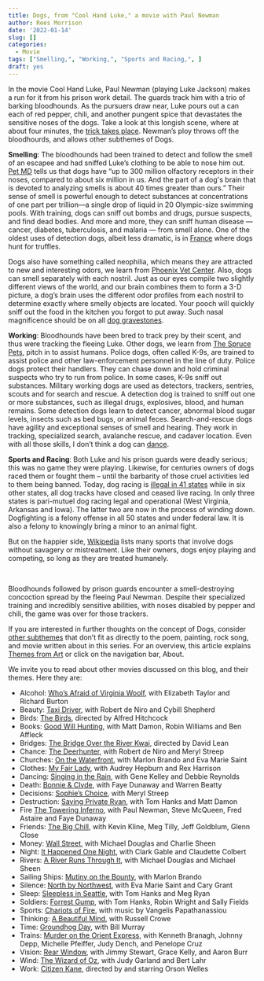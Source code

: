 ```yaml
---
title: Dogs, from "Cool Hand Luke," a movie with Paul Newman
author: Rees Morrison
date: '2022-01-14'
slug: []
categories:
  - Movie
tags: ["Smelling,", "Working,", "Sports and Racing,", ]
draft: yes
---
```


In the movie Cool Hand Luke, Paul Newman (playing Luke Jackson) makes a run for it from his prison work detail.  The guards track him with a trio of barking bloodhounds.  As the pursuers draw near, Luke pours out a can each of red pepper, chili, and another pungent spice that devastates the sensitive noses of the dogs.  Take a look at this longish scene, where at about four minutes, the [trick takes place](https://www.youtube.com/watch?v=uMBOC9CWyww).  Newman’s ploy throws off the bloodhourds, and allows other subthemes of Dogs.

<!--more-->

**Smelling**:   The bloodhounds had been trained to detect and follow the smell of an escapee and had sniffed Luke’s clothing to be able to nose him out.  [Pet MD](https://www.petmd.com/dog/behavior/5-dog-nose-facts-you-probably-didnt-know) tells us that dogs have “up to 300 million olfactory receptors in their noses, compared to about six million in us.  And the part of a dog's brain that is devoted to analyzing smells is about 40 times greater than ours.”   Their sense of smell is powerful enough to detect substances at concentrations of one part per trillion—a single drop of liquid in 20 Olympic-size swimming pools.  With training, dogs can sniff out bombs and drugs, pursue suspects, and find dead bodies. And more and more, they can sniff human disease — cancer, diabetes, tuberculosis, and malaria — from smell alone.  One of the oldest uses of detection dogs, albeit less dramatic, is in [France](pont) where dogs hunt for truffles.  

Dogs also have something called neophilia, which means they are attracted to new and interesting odors, we learn from [Phoenix Vet Center](https://phoenixvetcenter.com/blog/214731-how-powerful-is-a-dogs-nose).  Also, dogs can smell separately with each nostril. Just as our eyes compile two slightly different views of the world, and our brain combines them to form a 3-D picture, a dog’s brain uses the different odor profiles from each nostril to determine exactly where smelly objects are located.  Your pooch will quickly sniff out the food in the kitchen you forgot to put away.  Such nasal magnificence should be on all [dog gravestones](epitaph).

**Working**:  Bloodhounds have been bred to track prey by their scent, and thus were tracking the fleeing Luke.  Other dogs, we learn from [The Spruce Pets](https://www.thesprucepets.com/types-of-working-dogs-1118684), pitch in to assist humans.  Police dogs, often called K-9s, are trained to assist police and other law-enforcement personnel in the line of duty. Police dogs protect their handlers. They can chase down and hold criminal suspects who try to run from police. In some cases, K-9s sniff out substances.  Military working dogs are used as detectors, trackers, sentries, scouts and for search and rescue.  A detection dog is trained to sniff out one or more substances, such as illegal drugs, explosives, blood, and human remains. Some detection dogs learn to detect cancer, abnormal blood sugar levels, insects such as bed bugs, or animal feces.  Search-and-rescue dogs have agility and exceptional senses of smell and hearing. They work in tracking, specialized search, avalanche rescue, and cadaver location.  Even with all those skills, I don’t think a dog can [dance](Bojangles).

**Sports and Racing**:  Both Luke and his prison guards were deadly serious; this was no game they were playing.   Likewise, for centuries owners of dogs raced them or fought them – until the barbarity of those cruel activities led to them being banned.  Today, dog racing is [illegal in 41 states](https://www.grey2kusa.org/about/states.php) while in six other states, all dog tracks have closed and ceased live racing.  In only three states is pari-mutuel dog racing legal and operational (West Virginia, Arkansas and Iowa). The latter two are now in the process of winding down.  Dogfighting is a felony offense in all 50 states and under federal law. It is also a felony to knowingly bring a minor to an animal fight.

But on the happier side, [Wikipedia](https://en.wikipedia.org/wiki/List_of_dog_sports)  lists many sports that involve dogs without savagery or mistreatment.  Like their owners, dogs enjoy playing and competing, so long as they are treated humanely.

&nbsp;

Bloodhounds followed by prison guards encounter a smell-destroying concoction spread by the fleeing Paul Newman.  Despite their specialized training and incredibly sensitive abilities, with noses disabled by pepper and chili, the game was over for those trackers.

If you are interested in further thoughts on the concept of Dogs, consider [other subthemes]() that don’t fit as directly to the poem, painting, rock song, and movie written about in this series.  For an overview, this article explains [Themes from Art](http://bit.ly/3sRXopI) or click on the navigation bar, About.

We invite you to read about other movies discussed on this blog, and their themes.  Here they are: 

* Alcohol: [Who’s Afraid of Virginia Woolf](https://themesfromart.com/post/2021-02-03-alcohol-woolf-nichols/alcoholwoolfnichols/), with Elizabeth Taylor and Richard Burton
* Beauty: [Taxi Driver](https://themesfromart.com/post/2021-04-21-beauty-taxi-driver-a-movie-with-robert-de-niro-and-cybill-shepherd/beautytaxi/), with Robert de Niro and Cybill Shepherd
* Birds: [The Birds](https://themesfromart.com/post/2021-06-07-birds-the-birds-a-movie-directed-by-alfred-hitchcock/birdsthebirds/), directed by Alfred Hitchcock
* Books: [Good Will Hunting](https://themesfromart.com/post/2022-01-02-books-from-good-will-hunting-a-movie-with-matt-damon-robin-williams-and-ben-afleck/bookshunting/), with Matt Damon, Robin Williams and Ben Affleck
* Bridges: [The Bridge Over the River Kwai](https://themesfromart.com/post/2021-07-26-bridges-from-bridge-over-troubled-waters-a-song-by-simon-garfunkel/bridgestroubled/), directed by David Lean
* Chance: [The Deerhunter](https://themesfromart.com/post/2021-03-14-chancewinner/chancewinner/), with Robert de Niro and Meryl Streep
* Churches: [On the Waterfront](https://themesfromart.com/post/2021-05-21-churches-from-on-the-waterfront-a-movie-with-marlon-brando/churcheswaterfront/), with Marlon Brando and Eva Marie Saint
* Clothes: [My Fair Lady](https://themesfromart.com/post/2021-08-30-clothes-from-my-fair-lady-a-movie-starring-audrey-hepburn/clothesfair/), with Audrey Hepburn and Rex Harrison
* Dancing: [Singing in the Rain](https://themesfromart.com/post/2021-09-10-dancing-from-singin-in-the-rain-a-movie-starring-gene-kelley-and-debbie-reynolds/dancingrain/), with Gene Kelley and Debbie Reynolds
* Death: [Bonnie & Clyde](https://themesfromart.com/post/2021-05-03-death-from-bonnie-clyde-a-movie-starring-warren-beatty-and-faye-dunaway/deathbonnie/), with Faye Dunaway and Warren Beatty
* Decisions: [Sophie’s Choice](https://themesfromart.com/post/2021-02-08-decisions-sophie-s-choice-with-meryl-streep/decisionssophies/), with Meryl Streep
* Destruction: [Saving Private Ryan](https://themesfromart.com/post/2021-02-18-destruction-saving-private-ryan-a-movie-by-steven-spielberg/destructionsaving/), with Tom Hanks and Matt Damon
* Fire [The Towering Inferno](https://themesfromart.com/post/2021-12-17-fire-from-the-towering-inferno-a-film-with-paul-newman-steve-mcqueen-fred-astaire-and-faye-dunaway/firetowering/), with Paul Newman, Steve McQueen, Fred Astaire and Faye Dunaway
* Friends: [The Big Chill](https://themesfromart.com/post/2021-06-20-friends-the-big-chill-a-movied-directed-by-lawrence-kasdan/friendschill/), with Kevin Kline, Meg Tilly, Jeff Goldblum, Glenn Close
* Money: [Wall Street](https://themesfromart.com/post/2021-10-15-money-from-wall-street-a-movie-starring-michael-douglas-and-michael-sheen/moneywall/), with Michael Douglas and Charlie Sheen
* Night: [It Happened One Night](https://themesfromart.com/post/2021-11-05-night-from-it-happened-one-night-a-movie-starring-clark-gable-and-claudette-colbert/nighthappened/), with Clark Gable and Claudette Colbert
* Rivers: [A River Runs Through It](https://themesfromart.com/post/2021-10-02-rivers-from-a-river-runs-through-it-a-movie-by-robert-redford-starring-brad-pitt/riversruns/), with Michael Douglas and Michael Sheen
* Sailing Ships: [Mutiny on the Bounty](https://themesfromart.com/post/2021-06-26-sailing-ships-mutiny-on-the-bounty-a-movie-with/sailingshipsmutiny/), with Marlon Brando
* Silence: [North by Northwest](https://themesfromart.com/post/silencenorthwest/), with Eva Marie Saint and Cary Grant
* Sleep: [Sleepless in Seattle](https://themesfromart.com/post/2021-09-22-sleep-from-sleepless-in-seattle-a-movie-starring-tom-hanks-and-meg-ryan/sleepsleepless/), with Tom Hanks and Meg Ryan
* Soldiers: [Forrest Gump](https://themesfromart.com/post/2021-08-02-soldiers-from-forrest-gump-a-movie-starring-tom-hanks/soldiersgump/), with Tom Hanks, Robin Wright and Sally Fields
* Sports: [Chariots of Fire](https://themesfromart.com/post/2021-07-12-sports-from-chariots-of-fire-a-movie-about-the-1924-olypics/sportschariots/), with music by Vangelis Papathanassiou
* Thinking: [A Beautiful Mind](https://themesfromart.com/post/2021-11-22-thinking-from-a-beautiful-mind-a-movie-starring-russell-crowe/thinkingmind/), with Russell Crowe
* Time: [Groundhog Day](https://themesfromart.com/post/2021-03-08-time-from-groundhog-day-starring-bill-murray/timegroundhog/), with Bill Murray
* Trains: [Murder on the Orient Express](https://themesfromart.com/post/2021-05-10-trains-from-murder-on-the-orient-express-a-movie-directed-by-sidney-lumet/trainsorient/), with Kenneth Branagh, Johnny Depp, Michelle Pfeiffer, Judy Dench, and Penelope Cruz
* Vision: [Rear Window](https://themesfromart.com/post/2021-12-03-vision-from-rear-window-by-alfred-hitchcock-with-jimmy-stewart-and-grace-kelly/visionrear/), with Jimmy Stewart, Grace Kelly, and Aaron Burr
* Wind: [The Wizard of Oz](https://themesfromart.com/post/2021-08-12-wind-from-the-wizard-of-oz-a-movie-with-judy-garland/windoz/), with Judy Garland and Bert Lahr 
* Work: [Citizen Kane](https://themesfromart.com/post/2021-02-26-workkane/workkane/), directed by and starring Orson Welles
